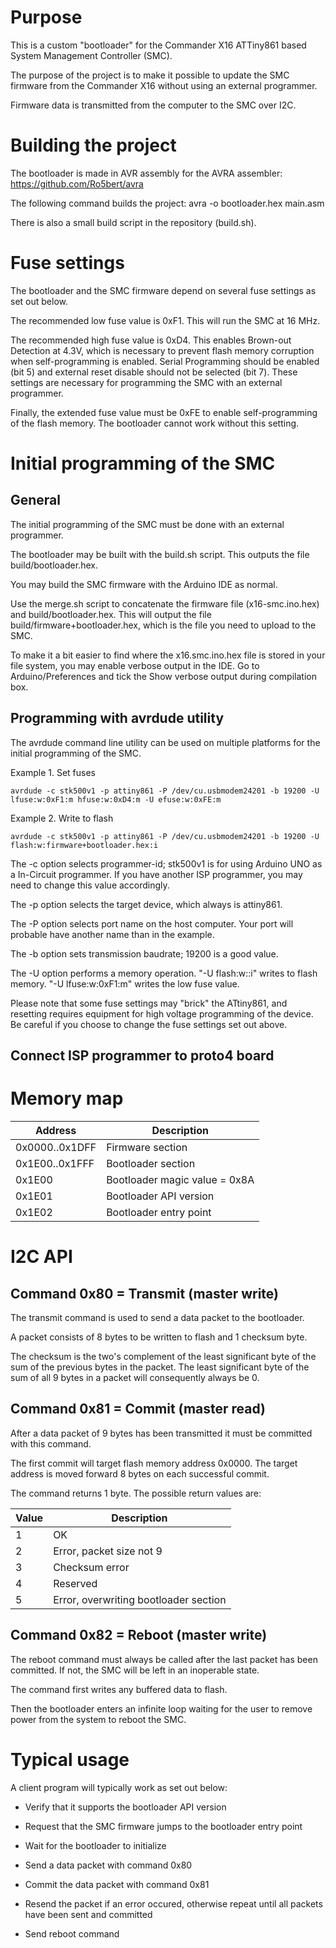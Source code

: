 # Purpose

This is a custom "bootloader" for the Commander X16 ATTiny861 based System Management Controller (SMC).

The purpose of the project is to make it possible to update the SMC firmware from the Commander X16 without using an external programmer.

Firmware data is transmitted from the computer to the SMC over I2C.


# Building the project

The bootloader is made in AVR assembly for the AVRA assembler: https://github.com/Ro5bert/avra

The following command builds the project: avra -o bootloader.hex main.asm

There is also a small build script in the repository (build.sh).


# Fuse settings

The bootloader and the SMC firmware depend on several fuse settings as set out below.

The recommended low fuse value is 0xF1. This will run the SMC at 16 MHz.

The recommended high fuse value is 0xD4. This enables Brown-out Detection at 4.3V, which is necessary to prevent flash memory corruption when self-programming is enabled. Serial Programming should be enabled (bit 5) and external reset disable should not be selected (bit 7). These settings are necessary for programming the SMC with an external programmer.

Finally, the extended fuse value must be 0xFE to enable self-programming of the flash memory. The bootloader cannot work without this setting.


# Initial programming of the SMC

## General

The initial programming of the SMC must be done with an external programmer.

The bootloader may be built with the build.sh script. This outputs the file build/bootloader.hex.

You may build the SMC firmware with the Arduino IDE as normal.

Use the merge.sh script to concatenate the firmware file (x16-smc.ino.hex) and build/bootloader.hex. This will output the file build/firmware+bootloader.hex, which is the file you need to upload to the SMC.

To make it a bit easier to find where the x16.smc.ino.hex file is stored in your file system, you may enable verbose output in the IDE. Go to Arduino/Preferences and tick the Show verbose output during compilation box.

## Programming with avrdude utility

The avrdude command line utility can be used on multiple platforms for the initial programming of the SMC.

Example 1. Set fuses
```
avrdude -c stk500v1 -p attiny861 -P /dev/cu.usbmodem24201 -b 19200 -U lfuse:w:0xF1:m hfuse:w:0xD4:m -U efuse:w:0xFE:m
```

Example 2. Write to flash
```
avrdude -c stk500v1 -p attiny861 -P /dev/cu.usbmodem24201 -b 19200 -U flash:w:firmware+bootloader.hex:i
```

The -c option selects programmer-id; stk500v1 is for using Arduino UNO as a In-Circuit programmer. If you have another ISP programmer, you may need to change this value accordingly.

The -p option selects the target device, which always is attiny861.

The -P option selects port name on the host computer. Your port will probable have another name than in the example.

The -b option sets transmission baudrate; 19200 is a good value.

The -U option performs a memory operation. "-U flash:w:<filename>:i" writes to flash memory. "-U lfuse:w:0xF1:m" writes the low fuse value.

Please note that some fuse settings may "brick" the ATtiny861, and resetting requires equipment for high voltage programming of the device. Be careful if you choose to change the fuse settings set out above.


## Connect ISP programmer to proto4 board
<TODO>

# Memory map

Address         | Description
--------------- | -------------
0x0000..0x1DFF  | Firmware section
0x1E00..0x1FFF  | Bootloader section
0x1E00          | Bootloader magic value = 0x8A
0x1E01          | Bootloader API version
0x1E02          | Bootloader entry point

# I2C API

## Command 0x80 = Transmit (master write)

The transmit command is used to send a data packet to the bootloader.

A packet consists of 8 bytes to be written to flash and 1 checksum byte.

The checksum is the two's complement of the least significant byte of the sum of the previous bytes in the packet. The least significant byte of the sum of all 9 bytes in a packet will consequently always be 0.

## Command 0x81 = Commit (master read)

After a data packet of 9 bytes has been transmitted it must be committed with this command. 

The first commit will target flash memory address 0x0000. The target address is moved forward 8 bytes on each successful commit.

The command returns 1 byte. The possible return values are:

Value | Description
------|-------------
1     | OK
2     | Error, packet size not 9
3     | Checksum error
4     | Reserved
5     | Error, overwriting bootloader section

## Command 0x82 = Reboot (master write)

The reboot command must always be called after the last packet
has been committed. If not, the SMC will be left in an inoperable
state.

The command first writes any buffered data to flash.

Then the bootloader enters an infinite loop waiting for the user to remove power from the system to reboot the SMC.

# Typical usage

A client program will typically work as set out below:

* Verify that it supports the bootloader API version

* Request that the SMC firmware jumps to the bootloader entry point

* Wait for the bootloader to initialize

* Send a data packet with command 0x80

* Commit the data packet with command 0x81

* Resend the packet if an error occured, otherwise repeat until all packets have been sent and committed

* Send reboot command